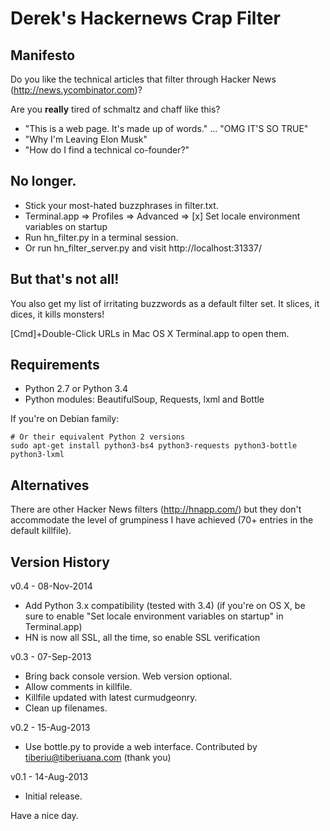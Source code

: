 Derek's Hackernews Crap Filter
==

Manifesto
--

Do you like the technical articles that filter through Hacker News (http://news.ycombinator.com)?

Are you **really** tired of schmaltz and chaff like this?
- "This is a web page. It's made up of words." ... "OMG IT'S SO TRUE"
- "Why I'm Leaving Elon Musk"
- "How do I find a technical co-founder?"


No longer.
--

- Stick your most-hated buzzphrases in filter.txt.
- Terminal.app => Profiles => Advanced => [x] Set locale environment variables on startup
- Run hn_filter.py in a terminal session.
- Or run hn_filter_server.py and visit http://localhost:31337/


But that's not all!
--

You also get my list of irritating buzzwords as a default filter set.  It slices, it dices, it kills monsters!

[Cmd]+Double-Click URLs in Mac OS X Terminal.app to open them.


Requirements
--

- Python 2.7 or Python 3.4
- Python modules: BeautifulSoup, Requests, lxml and Bottle

If you're on Debian family:

```
# Or their equivalent Python 2 versions
sudo apt-get install python3-bs4 python3-requests python3-bottle python3-lxml
```


Alternatives
--

There are other Hacker News filters (http://hnapp.com/) but they don't accommodate the level of grumpiness I have achieved (70+ entries in the default killfile).




Version History
--

v0.4 - 08-Nov-2014
- Add Python 3.x compatibility (tested with 3.4)
  (if you're on OS X, be sure to enable "Set locale environment variables on startup" in Terminal.app)
- HN is now all SSL, all the time, so enable SSL verification

v0.3 - 07-Sep-2013

- Bring back console version. Web version optional.
- Allow comments in killfile.
- Killfile updated with latest curmudgeonry.
- Clean up filenames.

v0.2 - 15-Aug-2013

- Use bottle.py to provide a web interface.  Contributed by tiberiu@tiberiuana.com (thank you)

v0.1 - 14-Aug-2013

- Initial release.



Have a nice day.
